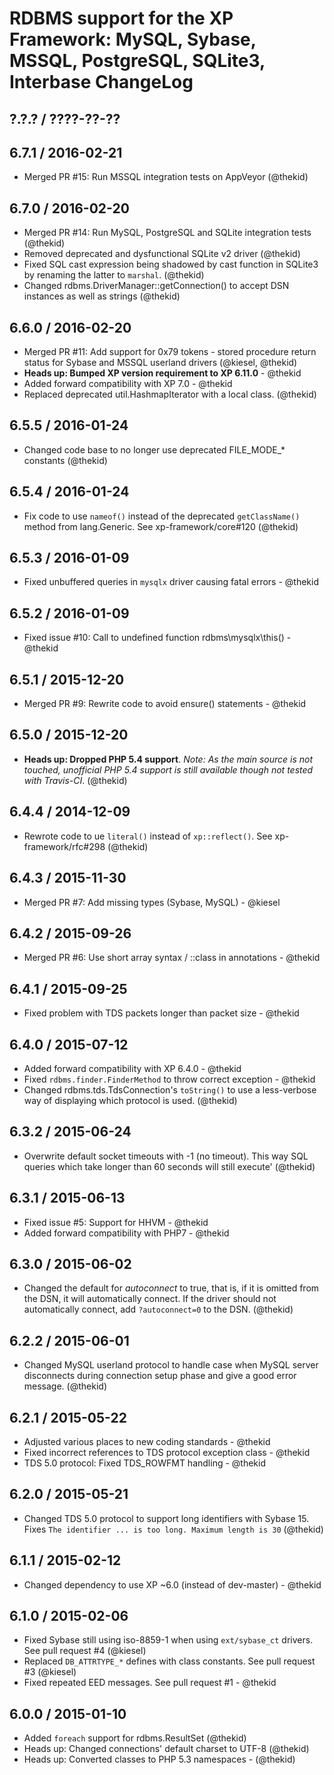 RDBMS support for the XP Framework: MySQL, Sybase, MSSQL, PostgreSQL, SQLite3, Interbase ChangeLog
========================================================================

## ?.?.? / ????-??-??

## 6.7.1 / 2016-02-21

* Merged PR #15: Run MSSQL integration tests on AppVeyor
  (@thekid)

## 6.7.0 / 2016-02-20

* Merged PR #14: Run MySQL, PostgreSQL and SQLite integration tests
  (@thekid)
* Removed deprecated and dysfunctional SQLite v2 driver
  (@thekid)
* Fixed SQL cast expression being shadowed by cast function in SQLite3
  by renaming the latter to `marshal`.
  (@thekid)
* Changed rdbms.DriverManager::getConnection() to accept DSN instances
  as well as strings
  (@thekid)

## 6.6.0 / 2016-02-20

* Merged PR #11: Add support for 0x79 tokens - stored procedure return 
  status for Sybase and MSSQL userland drivers
  (@kiesel, @thekid)
* **Heads up: Bumped XP version requirement to XP 6.11.0** - @thekid
* Added forward compatibility with XP 7.0 - @thekid
* Replaced deprecated util.HashmapIterator with a local class.
  (@thekid)

## 6.5.5 / 2016-01-24

* Changed code base to no longer use deprecated FILE_MODE_* constants
  (@thekid)

## 6.5.4 / 2016-01-24

* Fix code to use `nameof()` instead of the deprecated `getClassName()`
  method from lang.Generic. See xp-framework/core#120
  (@thekid)

## 6.5.3 / 2016-01-09

* Fixed unbuffered queries in `mysqlx` driver causing fatal errors - @thekid

## 6.5.2 / 2016-01-09

* Fixed issue #10: Call to undefined function rdbms\mysqlx\this() - @thekid

## 6.5.1 / 2015-12-20

* Merged PR #9: Rewrite code to avoid ensure() statements - @thekid

## 6.5.0 / 2015-12-20

* **Heads up: Dropped PHP 5.4 support**. *Note: As the main source is not
  touched, unofficial PHP 5.4 support is still available though not tested
  with Travis-CI*.
  (@thekid)

## 6.4.4 / 2014-12-09

* Rewrote code to ue `literal()` instead of `xp::reflect()`. See
  xp-framework/rfc#298
  (@thekid)

## 6.4.3 / 2015-11-30

* Merged PR #7: Add missing types (Sybase, MySQL) - @kiesel

## 6.4.2 / 2015-09-26

* Merged PR #6: Use short array syntax / ::class in annotations - @thekid

## 6.4.1 / 2015-09-25

* Fixed problem with TDS packets longer than packet size - @thekid

## 6.4.0 / 2015-07-12

* Added forward compatibility with XP 6.4.0 - @thekid
* Fixed `rdbms.finder.FinderMethod` to throw correct exception - @thekid
* Changed rdbms.tds.TdsConnection's `toString()` to use a less-verbose way
  of displaying which protocol is used.
  (@thekid)

## 6.3.2 / 2015-06-24

* Overwrite default socket timeouts with -1 (no timeout). This way SQL
  queries which take longer than 60 seconds will still execute'
  (@thekid)

## 6.3.1 / 2015-06-13

* Fixed issue #5: Support for HHVM - @thekid
* Added forward compatibility with PHP7 - @thekid

## 6.3.0 / 2015-06-02

* Changed the default for *autoconnect* to true, that is, if it is omitted
  from the DSN, it will automatically connect. If the driver should not
  automatically connect, add `?autoconnect=0` to the DSN.
  (@thekid)

## 6.2.2 / 2015-06-01

* Changed MySQL userland protocol to handle case when MySQL server disconnects
  during connection setup phase and give a good error message.
  (@thekid)

## 6.2.1 / 2015-05-22

* Adjusted various places to new coding standards - @thekid
* Fixed incorrect references to TDS protocol exception class - @thekid
* TDS 5.0 protocol: Fixed TDS_ROWFMT handling - @thekid

## 6.2.0 / 2015-05-21

* Changed TDS 5.0 protocol to support long identifiers with Sybase 15.
  Fixes `The identifier ... is too long. Maximum length is 30`
  (@thekid)

## 6.1.1 / 2015-02-12

* Changed dependency to use XP ~6.0 (instead of dev-master) - @thekid

## 6.1.0 / 2015-02-06

* Fixed Sybase still using iso-8859-1 when using `ext/sybase_ct` drivers.
  See pull request #4
  (@kiesel)
* Replaced `DB_ATTRTYPE_*` defines with class constants. See pull request #3
  (@kiesel)
* Fixed repeated EED messages. See pull request #1 - @thekid

## 6.0.0 / 2015-01-10

* Added `foreach` support for rdbms.ResultSet (@thekid)
* Heads up: Changed connections' default charset to UTF-8 (@thekid)
* Heads up: Converted classes to PHP 5.3 namespaces - (@thekid)

